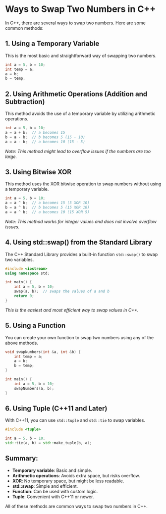 # Ways to Swap Two Numbers in C++

In C++, there are several ways to swap two numbers. Here are some common methods:

## 1. Using a Temporary Variable

This is the most basic and straightforward way of swapping two numbers.

```cpp
int a = 5, b = 10;
int temp = a;
a = b;
b = temp;
```

## 2. Using Arithmetic Operations (Addition and Subtraction)

This method avoids the use of a temporary variable by utilizing arithmetic operations.

```cpp
int a = 5, b = 10;
a = a + b;  // a becomes 15
b = a - b;  // b becomes 5 (15 - 10)
a = a - b;  // a becomes 10 (15 - 5)
```

_Note: This method might lead to overflow issues if the numbers are too large._

## 3. Using Bitwise XOR

This method uses the XOR bitwise operation to swap numbers without using a temporary variable.

```cpp
int a = 5, b = 10;
a = a ^ b;  // a becomes 15 (5 XOR 10)
b = a ^ b;  // b becomes 5 (15 XOR 10)
a = a ^ b;  // a becomes 10 (15 XOR 5)
```

_Note: This method works for integer values and does not involve overflow issues._

## 4. Using std::swap() from the Standard Library

The C++ Standard Library provides a built-in function `std::swap()` to swap two variables.

```cpp
#include <iostream>
using namespace std;

int main() {
    int a = 5, b = 10;
    swap(a, b);  // swaps the values of a and b
    return 0;
}
```

_This is the easiest and most efficient way to swap values in C++._

## 5. Using a Function

You can create your own function to swap two numbers using any of the above methods.

```cpp
void swapNumbers(int &a, int &b) {
    int temp = a;
    a = b;
    b = temp;
}

int main() {
    int a = 5, b = 10;
    swapNumbers(a, b);
}
```

## 6. Using Tuple (C++11 and Later)

With C++11, you can use `std::tuple` and `std::tie` to swap variables.

```cpp
#include <tuple>

int a = 5, b = 10;
std::tie(a, b) = std::make_tuple(b, a);
```

## Summary:

- **Temporary variable**: Basic and simple.
- **Arithmetic operations**: Avoids extra space, but risks overflow.
- **XOR**: No temporary space, but might be less readable.
- **std::swap**: Simple and efficient.
- **Function**: Can be used with custom logic.
- **Tuple**: Convenient with C++11 or newer.

All of these methods are common ways to swap two numbers in C++.
